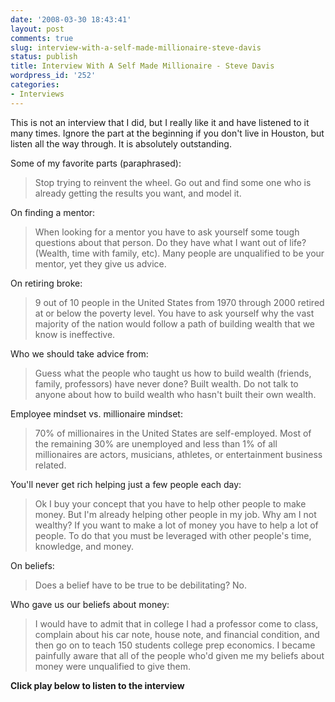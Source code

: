 ```yaml
---
date: '2008-03-30 18:43:41'
layout: post
comments: true
slug: interview-with-a-self-made-millionaire-steve-davis
status: publish
title: Interview With A Self Made Millionaire - Steve Davis
wordpress_id: '252'
categories:
- Interviews
---
```


This is not an interview that I did, but I really like it and have listened to it many times.  Ignore the part at the beginning if you don't live in Houston, but listen all the way through.  It is absolutely outstanding.

Some of my favorite parts (paraphrased):


> Stop trying to reinvent the wheel.  Go out and find some one who is already getting the results you want, and model it.



On finding a mentor:


> When looking for a mentor you have to ask yourself some tough questions about that person.  Do they have what I want out of life? (Wealth, time with family, etc).  Many people are unqualified to be your mentor, yet they give us advice.



On retiring broke:


> 9 out of 10 people in the United States from 1970 through 2000 retired at or below the poverty level.  You have to ask yourself why the vast majority of the nation would follow a path of building wealth that we know is ineffective.



Who we should take advice from:


> Guess what the people who taught us how to build wealth (friends, family, professors) have never done?  Built wealth.  Do not talk to anyone about how to build wealth who hasn't built their own wealth.



Employee mindset vs. millionaire mindset:


> 70% of millionaires in the United States are self-employed.  Most of the remaining 30% are unemployed and less than 1% of all millionaires are actors, musicians, athletes, or entertainment business related.



You'll never get rich helping just a few people each day:


> Ok I buy your concept that you have to help other people to make money.  But I'm already helping other people in my job.  Why am I not wealthy?  If you want to make a lot of money you have to help a lot of people.  To do that you must be leveraged with other people's time, knowledge, and money.



On beliefs:


> Does a belief have to be true to be debilitating?  No.



Who gave us our beliefs about money:


> I would have to admit that in college I had a professor come to class, complain about his car note, house note, and financial condition, and then go on to teach 150 students college prep economics.  I became painfully aware that all of the people who'd given me my beliefs about money were unqualified to give them.



**Click play below to listen to the interview**
